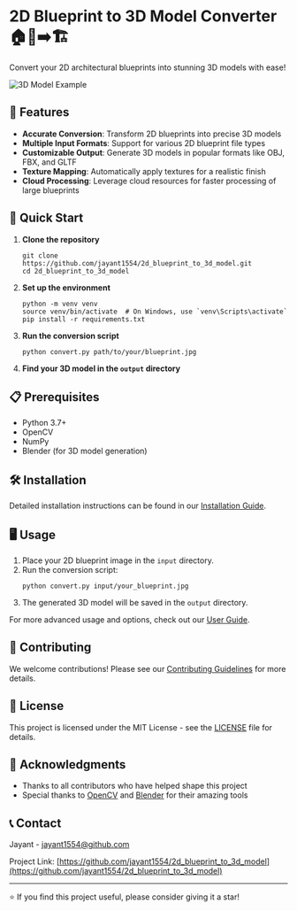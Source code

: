 # 2D Blueprint to 3D Model Converter 🏠📐➡️🏗️

Convert your 2D architectural blueprints into stunning 3D models with ease!

![3D Model Example](https://via.placeholder.com/600x300.png?text=3D+Model+Example)

## 🌟 Features

- **Accurate Conversion**: Transform 2D blueprints into precise 3D models
- **Multiple Input Formats**: Support for various 2D blueprint file types
- **Customizable Output**: Generate 3D models in popular formats like OBJ, FBX, and GLTF
- **Texture Mapping**: Automatically apply textures for a realistic finish
- **Cloud Processing**: Leverage cloud resources for faster processing of large blueprints

## 🚀 Quick Start

1. **Clone the repository**
   ```
   git clone https://github.com/jayant1554/2d_blueprint_to_3d_model.git
   cd 2d_blueprint_to_3d_model
   ```

2. **Set up the environment**
   ```
   python -m venv venv
   source venv/bin/activate  # On Windows, use `venv\Scripts\activate`
   pip install -r requirements.txt
   ```

3. **Run the conversion script**
   ```
   python convert.py path/to/your/blueprint.jpg
   ```

4. **Find your 3D model in the `output` directory**

## 📋 Prerequisites

- Python 3.7+
- OpenCV
- NumPy
- Blender (for 3D model generation)

## 🛠️ Installation

Detailed installation instructions can be found in our [Installation Guide](docs/INSTALL.md).

## 🖥️ Usage

1. Place your 2D blueprint image in the `input` directory.
2. Run the conversion script:
   ```
   python convert.py input/your_blueprint.jpg
   ```
3. The generated 3D model will be saved in the `output` directory.

For more advanced usage and options, check out our [User Guide](docs/USER_GUIDE.md).

## 🤝 Contributing

We welcome contributions! Please see our [Contributing Guidelines](CONTRIBUTING.md) for more details.

## 📄 License

This project is licensed under the MIT License - see the [LICENSE](LICENSE) file for details.

## 🙏 Acknowledgments

- Thanks to all contributors who have helped shape this project
- Special thanks to [OpenCV](https://opencv.org/) and [Blender](https://www.blender.org/) for their amazing tools

## 📞 Contact

Jayant - [jayant1554@github.com](mailto:jayant1554@github.com)

Project Link: [https://github.com/jayant1554/2d_blueprint_to_3d_model](https://github.com/jayant1554/2d_blueprint_to_3d_model)

---

⭐️ If you find this project useful, please consider giving it a star!
